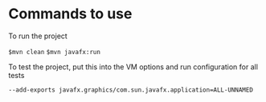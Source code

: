 # Commands to use
To run the project

`$mvn clean`
`$mvn javafx:run`

To test the project, put this into the VM options and run configuration for all tests

`--add-exports javafx.graphics/com.sun.javafx.application=ALL-UNNAMED`
